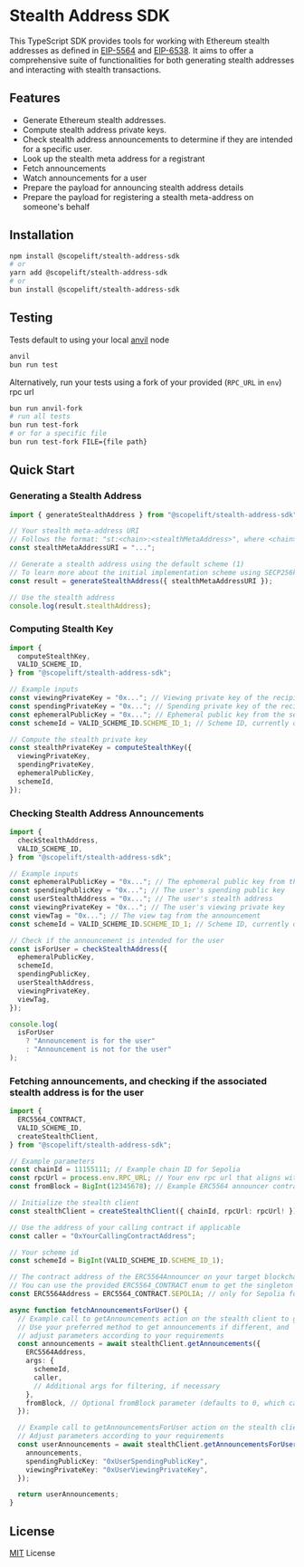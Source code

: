 # Stealth Address SDK

This TypeScript SDK provides tools for working with Ethereum stealth addresses as defined in [EIP-5564](https://eips.ethereum.org/EIPS/eip-5564) and [EIP-6538](https://eips.ethereum.org/EIPS/eip-6538). It aims to offer a comprehensive suite of functionalities for both generating stealth addresses and interacting with stealth transactions.

## Features

- Generate Ethereum stealth addresses.
- Compute stealth address private keys.
- Check stealth address announcements to determine if they are intended for a specific user.
- Look up the stealth meta address for a registrant
- Fetch announcements
- Watch announcements for a user
- Prepare the payload for announcing stealth address details
- Prepare the payload for registering a stealth meta-address on someone's behalf

## Installation

```bash
npm install @scopelift/stealth-address-sdk
# or
yarn add @scopelift/stealth-address-sdk
# or
bun install @scopelift/stealth-address-sdk
```

## Testing

Tests default to using your local [anvil](https://book.getfoundry.sh/anvil/) node

```bash
anvil
bun run test
```

Alternatively, run your tests using a fork of your provided (`RPC_URL` in `env`) rpc url

```bash
bun run anvil-fork
# run all tests
bun run test-fork
# or for a specific file
bun run test-fork FILE={file path}
```

## Quick Start

### Generating a Stealth Address

```ts
import { generateStealthAddress } from "@scopelift/stealth-address-sdk";

// Your stealth meta-address URI
// Follows the format: "st:<chain>:<stealthMetaAddress>", where <chain> is the chain identifier (https://eips.ethereum.org/EIPS/eip-3770#examples) and <stealthMetaAddress> is the stealth meta-address.
const stealthMetaAddressURI = "...";

// Generate a stealth address using the default scheme (1)
// To learn more about the initial implementation scheme using SECP256k1, please see the reference here (https://eips.ethereum.org/EIPS/eip-5564)
const result = generateStealthAddress({ stealthMetaAddressURI });

// Use the stealth address
console.log(result.stealthAddress);
```

### Computing Stealth Key

```ts
import {
  computeStealthKey,
  VALID_SCHEME_ID,
} from "@scopelift/stealth-address-sdk";

// Example inputs
const viewingPrivateKey = "0x..."; // Viewing private key of the recipient
const spendingPrivateKey = "0x..."; // Spending private key of the recipient
const ephemeralPublicKey = "0x..."; // Ephemeral public key from the sender's announcement
const schemeId = VALID_SCHEME_ID.SCHEME_ID_1; // Scheme ID, currently only '1' is supported

// Compute the stealth private key
const stealthPrivateKey = computeStealthKey({
  viewingPrivateKey,
  spendingPrivateKey,
  ephemeralPublicKey,
  schemeId,
});
```

### Checking Stealth Address Announcements

```ts
import {
  checkStealthAddress,
  VALID_SCHEME_ID,
} from "@scopelift/stealth-address-sdk";

// Example inputs
const ephemeralPublicKey = "0x..."; // The ephemeral public key from the announcement
const spendingPublicKey = "0x..."; // The user's spending public key
const userStealthAddress = "0x..."; // The user's stealth address
const viewingPrivateKey = "0x..."; // The user's viewing private key
const viewTag = "0x..."; // The view tag from the announcement
const schemeId = VALID_SCHEME_ID.SCHEME_ID_1; // Scheme ID, currently only '1' is supported

// Check if the announcement is intended for the user
const isForUser = checkStealthAddress({
  ephemeralPublicKey,
  schemeId,
  spendingPublicKey,
  userStealthAddress,
  viewingPrivateKey,
  viewTag,
});

console.log(
  isForUser
    ? "Announcement is for the user"
    : "Announcement is not for the user"
);
```

### Fetching announcements, and checking if the associated stealth address is for the user

```ts
import {
  ERC5564_CONTRACT,
  VALID_SCHEME_ID,
  createStealthClient,
} from "@scopelift/stealth-address-sdk";

// Example parameters
const chainId = 11155111; // Example chain ID for Sepolia
const rpcUrl = process.env.RPC_URL; // Your env rpc url that aligns with the chainId;
const fromBlock = BigInt(12345678); // Example ERC5564 announcer contract deploy block for Sepolia, or the block in which the user registered their stealth meta address (as an example)

// Initialize the stealth client
const stealthClient = createStealthClient({ chainId, rpcUrl: rpcUrl! });

// Use the address of your calling contract if applicable
const caller = "0xYourCallingContractAddress";

// Your scheme id
const schemeId = BigInt(VALID_SCHEME_ID.SCHEME_ID_1);

// The contract address of the ERC5564Announcer on your target blockchain
// You can use the provided ERC5564_CONTRACT enum to get the singleton contract address for a valid chain ID
const ERC5564Address = ERC5564_CONTRACT.SEPOLIA; // only for Sepolia for now

async function fetchAnnouncementsForUser() {
  // Example call to getAnnouncements action on the stealth client to get all potential announcements
  // Use your preferred method to get announcements if different, and
  // adjust parameters according to your requirements
  const announcements = await stealthClient.getAnnouncements({
    ERC5564Address,
    args: {
      schemeId,
      caller,
      // Additional args for filtering, if necessary
    },
    fromBlock, // Optional fromBlock parameter (defaults to 0, which can be slow for many blocks)
  });

  // Example call to getAnnouncementsForUser action on the stealth client
  // Adjust parameters according to your requirements
  const userAnnouncements = await stealthClient.getAnnouncementsForUser({
    announcements,
    spendingPublicKey: "0xUserSpendingPublicKey",
    viewingPrivateKey: "0xUserViewingPrivateKey",
  });

  return userAnnouncements;
}
```

## License

[MIT](/LICENSE) License
